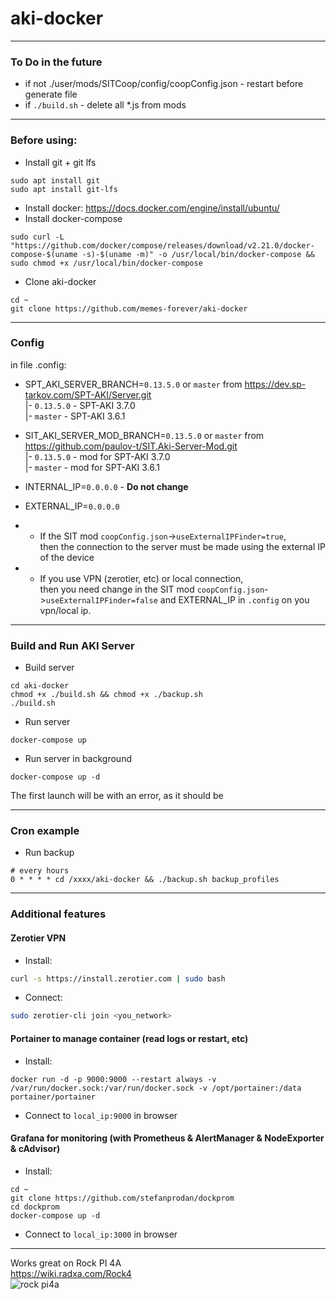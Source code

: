 # aki-docker

***

### To Do in the future

* if not ./user/mods/SITCoop/config/coopConfig.json - restart before generate file
* if `./build.sh` - delete all *.js from mods

***

### Before using:

* Install git + git lfs 
```shell 
sudo apt install git
sudo apt install git-lfs
```
* Install docker: https://docs.docker.com/engine/install/ubuntu/
* Install docker-compose 
```shell
sudo curl -L "https://github.com/docker/compose/releases/download/v2.21.0/docker-compose-$(uname -s)-$(uname -m)" -o /usr/local/bin/docker-compose && sudo chmod +x /usr/local/bin/docker-compose
```
* Clone aki-docker
```shell
cd ~
git clone https://github.com/memes-forever/aki-docker
```

***

### Config

in file .config:

* SPT_AKI_SERVER_BRANCH=`0.13.5.0` or `master` from https://dev.sp-tarkov.com/SPT-AKI/Server.git \
|- `0.13.5.0` - SPT-AKI 3.7.0\
|- `master` - SPT-AKI 3.6.1


* SIT_AKI_SERVER_MOD_BRANCH=`0.13.5.0` or `master` from https://github.com/paulov-t/SIT.Aki-Server-Mod.git \
|- `0.13.5.0` - mod for SPT-AKI 3.7.0\
|- `master` - mod for SPT-AKI 3.6.1


* INTERNAL_IP=`0.0.0.0` - **Do not change**


* EXTERNAL_IP=`0.0.0.0`
* * If the SIT mod `coopConfig.json`->`useExternalIPFinder=true`, \
then the connection to the server must be made using the external IP of the device
* * If you use VPN (zerotier, etc) or local connection, \
then you need change in the SIT mod `coopConfig.json`->`useExternalIPFinder=false` and EXTERNAL_IP in `.config` on you vpn/local ip.

***

### Build and Run AKI Server
* Build server 
```shell 
cd aki-docker
chmod +x ./build.sh && chmod +x ./backup.sh
./build.sh
```
* Run server 
```shell
docker-compose up
```
* Run server in background
```shell
docker-compose up -d
```

The first launch will be with an error, as it should be

***

### Cron example

* Run backup 
```shell
# every hours
0 * * * * cd /xxxx/aki-docker && ./backup.sh backup_profiles
```

***

### Additional features

#### Zerotier VPN
* Install: 
```bash
curl -s https://install.zerotier.com | sudo bash
```
* Connect: 
```bash
sudo zerotier-cli join <you_network>
```

#### Portainer to manage container (read logs or restart, etc)
* Install:
```shell
docker run -d -p 9000:9000 --restart always -v /var/run/docker.sock:/var/run/docker.sock -v /opt/portainer:/data portainer/portainer
```
* Connect to `local_ip:9000` in browser
#### Grafana for monitoring (with Prometheus & AlertManager & NodeExporter & cAdvisor) 
* Install:
```shell
cd ~
git clone https://github.com/stefanprodan/dockprom
cd dockprom
docker-compose up -d
```
* Connect to `local_ip:3000` in browser

***

Works great on Rock PI 4A \
https://wiki.radxa.com/Rock4 \
![rock pi4a](https://wiki.radxa.com/mw/images/thumb/e/e9/ROCK_4AB.gif/300px-ROCK_4AB.gif)
